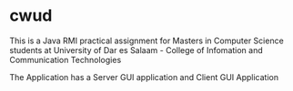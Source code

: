 # cwud
This is a Java RMI practical assignment for Masters in Computer Science students at University of Dar es Salaam - College of Infomation and Communication Technologies

The Application has a Server GUI application and Client GUI Application
